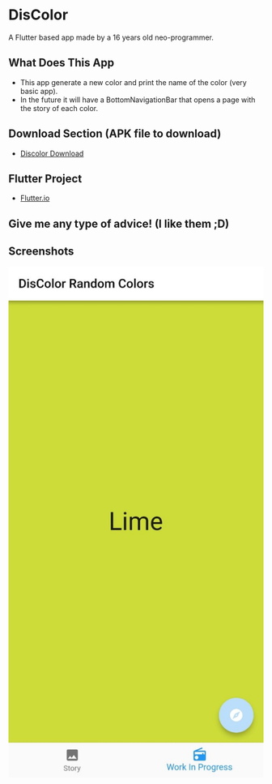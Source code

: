 # DisColor

A Flutter based app made by a 16 years old neo-programmer. 

## What Does This App

* This app generate a new color and print the name of the color (very basic app).
* In the future it will have a BottomNavigationBar that opens a page with the story of each color.

## Download Section (APK file to download)

* [Discolor Download ](https://drive.google.com/uc?authuser=0&id=1VgLqRaUvXHSMuZ-iInotwcZfj0pzY6bO&export=download)

## Flutter Project

* [Flutter.io](https://flutter.dev/)

## Give me any type of advice! (I like them ;D)


## Screenshots

![](photo5834488264894033682.jpg)

